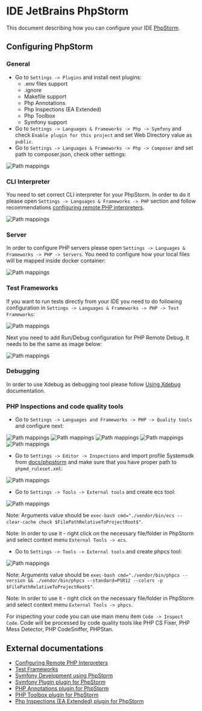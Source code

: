 # IDE JetBrains PhpStorm
This document describing how you can configure your IDE [PhpStorm](https://www.jetbrains.com/phpstorm/).

## Configuring PhpStorm
### General
* Go to `Settings -> Plugins` and install next plugins:
    - .env files support
    - .ignore
    - Makefile support
    - Php Annotations
    - Php Inspections ​(EA Extended)
    - Php Toolbox
    - Symfony support​ 
* Go to `Settings -> Languages & Frameworks -> Php -> Symfony` and check `Enable plugin for this project` and set Web Directory value as `public`.
* Go to `Settings -> Languages & Frameworks -> Php -> Composer` and set path to composer.json, check other settings:

![Path mappings](images/phpstorm_01.png)

### CLI Interpreter
You need to set correct CLI interpreter for your PhpStorm. 
In order to do it please open `Settings -> Languages & Frameworks -> PHP` section and follow recommendations [configuring remote PHP interpreters](https://www.jetbrains.com/help/phpstorm/configuring-remote-interpreters.html).

![Path mappings](images/phpstorm_02.png)

### Server
In order to configure PHP servers please open `Settings -> Languages & Frameworks -> PHP -> Servers`.
You need to configure how your local files will be mapped inside docker container:

![Path mappings](images/phpstorm_03.png)

### Test Frameworks
If you want to run tests directly from your IDE you need to do following configuration in `Settings -> Languages & Frameworks -> PHP -> Test Frameworks`:

![Path mappings](images/phpstorm_04.png)

Next you need to add Run/Debug configuration for PHP Remote Debug. It needs to be the same as image below:

![Path mappings](images/phpstorm_05.png)

### Debugging
In order to use Xdebug as debugging tool please follow [Using Xdebug](xdebug.md) documentation.

### PHP Inspections and code quality tools
* Go to `Settings -> Languages and Frameworks -> PHP -> Quality tools` and configure next:

![Path mappings](images/phpstorm_06.png)
![Path mappings](images/phpstorm_07.png)
![Path mappings](images/phpstorm_08.png)
![Path mappings](images/phpstorm_09.png)
![Path mappings](images/phpstorm_10.png)

* Go to `Settings -> Editor -> Inspections` and import profile Systemsdk from [docs/phpstorm](phpstorm) and make sure that you have proper path to `phpmd_ruleset.xml`:

![Path mappings](images/phpstorm_11.png)

* Go to `Settings -> Tools -> External tools` and create ecs tool:

![Path mappings](images/phpstorm_12.png)

Note: Arguments value should be `exec-bash cmd="./vendor/bin/ecs --clear-cache check $FilePathRelativeToProjectRoot$"`.

Note: In order to use it - right click on the necessary file/folder in PhpStorm and select context menu `External Tools -> ecs`.

* Go to `Settings -> Tools -> External tools` and create phpcs tool:

![Path mappings](images/phpstorm_13.png)

Note: Arguments value should be `exec-bash cmd="./vendor/bin/phpcs --version && ./vendor/bin/phpcs --standard=PSR12 --colors -p $FilePathRelativeToProjectRoot$"`.

Note: In order to use it - right click on the necessary file/folder in PhpStorm and select context menu `External Tools -> phpcs`.


For inspecting your code you can use main menu item `Code -> Inspect Code`. Code will be processed by code quality tools like PHP CS Fixer, PHP Mess Detector, PHP CodeSniffer, PHPStan. 

## External documentations
* [Configuring Remote PHP Interpreters](https://www.jetbrains.com/help/phpstorm/configuring-remote-interpreters.html)
* [Test Frameworks](https://www.jetbrains.com/help/phpstorm/php-test-frameworks.html)
* [Symfony Development using PhpStorm](http://blog.jetbrains.com/phpstorm/2014/08/symfony-development-using-phpstorm/)
* [Symfony Plugin plugin for PhpStorm](https://plugins.jetbrains.com/plugin/7219-symfony-plugin)
* [PHP Annotations plugin for PhpStorm](https://plugins.jetbrains.com/plugin/7320)
* [PHP Toolbox plugin for PhpStorm](https://plugins.jetbrains.com/plugin/8133-php-toolbox/)
* [Php Inspections (EA Extended) plugin for PhpStorm](https://plugins.jetbrains.com/idea/plugin/7622-php-inspections-ea-extended-)

